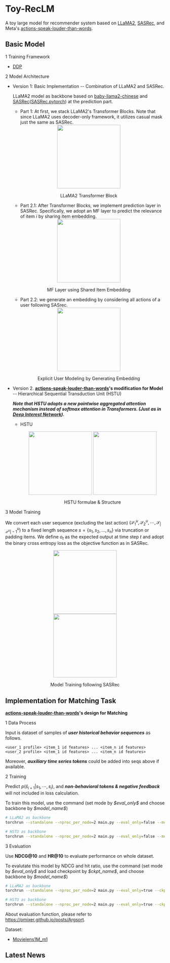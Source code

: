# Toy-RecLM

A toy large model for recommender system based on [LLaMA2](https://arxiv.org/pdf/2307.09288.pdf), [SASRec](https://cseweb.ucsd.edu/~jmcauley/pdfs/icdm18.pdf), and Meta's [actions-speak-louder-than-words](https://arxiv.org/pdf/2402.17152.pdf).


## Basic Model

1 Training Framework

+ [DDP](https://pytorch.org/tutorials/intermediate/ddp_tutorial.html)

2 Model Architecture

+ Version 1: Basic Implementation -- Combination of LLaMA2 and SASRec.

    LLaMA2 model as backbone based on [baby-llama2-chinese](https://github.com/DLLXW/baby-llama2-chinese) and [SASRec](https://cseweb.ucsd.edu/~jmcauley/pdfs/icdm18.pdf)([SASRec.pytorch](https://github.com/pmixer/SASRec.pytorch/tree/master)) at the prediction part. 

    + Part 1: At first, we stack LLaMA2's Transformer Blocks. Note that since LLaMA2 uses decoder-only framework, it utilizes casual mask just the same as SASRec. 

    <div  align="center">    
        <img src="https://github.com/glb400/Toy-RecLM/blob/main/figs/llama1.png" width = "200" align=center />
        <p>LLaMA2 Transformer Block</p>
    </div>

    + Part 2.1: After Transformer Blocks, we implement prediction layer in SASRec. Specifically, we adopt an MF layer to predict the relevance of item $i$ by sharing item embedding.

    <div  align="center">    
        <img src="https://github.com/glb400/Toy-RecLM/blob/main/figs/sasrec1.png" width = "200" align=center />
        <p>MF Layer using Shared Item Embedding</p>
    </div>
     
    + Part 2.2: we generate an embedding by considering all actions of a user following SASrec.

    <div  align="center">    
        <img src="https://github.com/glb400/Toy-RecLM/blob/main/figs/sasrec2.png" width = "200" align=center />
        <p>Explicit User Modeling by Generating Embedding</p>
    </div>

+ Version 2. **[actions-speak-louder-than-words](https://arxiv.org/pdf/2402.17152.pdf)'s modification for Model** -- Hierarchical Sequential Transduction Unit (HSTU)

    ***Note that HSTU adopts a new pointwise aggregated attention mechanism instead of softmax attention in Transformers. (Just as in [Deep Interest Network](https://github.com/zhougr1993/DeepInterestNetwork)).***

    + HSTU
        
        <div  align="center">    
            <img src="https://github.com/glb400/Toy-RecLM/blob/main/figs/metallm2.png" width = "200" align=center />
            <img src="https://github.com/glb400/Toy-RecLM/blob/main/figs/metallm3.png" width = "200" align=center />
            <p>HSTU formulae & Structure</p>
        </div>
    
3 Model Training

We convert each user sequence (excluding the last action) $(\mathcal{S}_{1}^{u},\mathcal{S}_{2}^{u},\cdots,\mathcal{S}_{|\mathcal{S}^{u}|-1}^{u})$ to a fixed length sequence $s = \{s_1, s_2, . . . , s_n\}$ via truncation or padding items. We define $o_t$ as the expected output at time step $t$ and  adopt the binary cross entropy loss as the objective function as in SASRec.

<div  align="center">    
    <img src="https://github.com/glb400/Toy-RecLM/blob/main/figs/sasrec3.png" width = "200" align=center />
    <br>
    <img src="https://github.com/glb400/Toy-RecLM/blob/main/figs/sasrec4.png" width = "200" align=center />
    <p>Model Training following SASRec</p>
</div>

## Implementation for **Matching Task**

**[actions-speak-louder-than-words](https://arxiv.org/pdf/2402.17152.pdf)'s design for Matching** 

1 Data Process

Input is dataset of samples of ***user historical behavior sequences*** as follows.

```
<user_1 profile> <item_1 id features> ... <item_n id features>
<user_2 profile> <item_1 id features> ... <item_n id features>
```

Moreover, ***auxiliary time series tokens*** could be added into seqs above if available.

2 Training

Predict $p(\hat{s}_{i+1}|s_1,\cdots,s_i )$, and ***non-behavioral tokens & negative feedback*** will not included in loss calculation.

To train this model, use the command (set mode by *\$eval_only\$* and choose backbone by *\$model_name\$*)
```bash
# LLaMA2 as backbone
torchrun --standalone --nproc_per_node=2 main.py --eval_only=false --model_name='llama'

# HSTU as backbone
torchrun --standalone --nproc_per_node=2 main.py --eval_only=false --model_name='hstu'
```

3 Evaluation

Use **NDCG\@10** and **HR\@10** to evaluate performance on whole dataset.

To evalutate this model by NDCG and hit ratio, use the command (set mode by *\$eval_only\$* and load checkpoint by *\$ckpt_name\$*,  and choose backbone by *\$model_name\$*)
```bash
# LLaMA2 as backbone
torchrun --standalone --nproc_per_node=2 main.py --eval_only=true --ckpt_name='epoch_15.pth' --model_name='llama'

# HSTU as backbone
torchrun --standalone --nproc_per_node=2 main.py --eval_only=true --ckpt_name='epoch_15.pth' --model_name='hstu'
```

About evaluation function, please refer to https://pmixer.github.io/posts/Argsort.

Dataset: 

+ [Movielens1M_m1](https://huggingface.co/datasets/reczoo/Movielens1M_m1)

## Latest News

<!-- ## Part2: Basic Implementation for **CTR Prediction**

***------------------------------ !!! TBD !!! ------------------------------*** -->


<!-- ## v1.1: Support [Deepspeed](https://github.com/microsoft/DeepSpeed)


## v1.2: Support [Megatron](https://github.com/alibaba/Megatron-LLaMA)

## v1.3 Support **Mixture of Experts(MoEs)** and **Sliding Window Attention(SWA)** based on [mistral](https://github.com/mistralai/mistral-src)

## v1.4: Support Low-memory & Acceleration Optimization

+ Support Quantization and Parameter-efficient Fine-tuning(PEFT) methods based on [lit-llama](https://github.com/Lightning-AI/lit-llama).

+ Support Low-memory Optimizers, e.g., [Adafactor](https://arxiv.org/abs/1804.04235), [Sophia](https://arxiv.org/abs/2305.14342), [LOMO](https://github.com/OpenLMLab/LOMO).


## v1.5: Add Time-series Prediction Methods


## v1.6: Support Multi-modal Features -->

